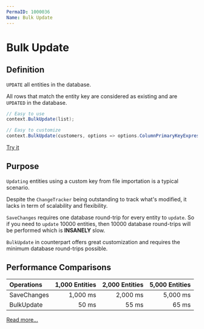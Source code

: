 ```yaml
---
PermaID: 1000036
Name: Bulk Update
---
```


# Bulk Update

## Definition
`UPDATE` all entities in the database.

All rows that match the entity key are considered as existing and are `UPDATED` in the database.

```csharp
// Easy to use
context.BulkUpdate(list);

// Easy to customize
context.BulkUpdate(customers, options => options.ColumnPrimaryKeyExpression = customer => customer.Code);
```
[Try it](https://dotnetfiddle.net/4JgSk3)

## Purpose

`Updating` entities using a custom key from file importation is a typical scenario.

Despite the `ChangeTracker` being outstanding to track what's modified, it lacks in term of scalability and flexibility.

`SaveChanges` requires one database round-trip for every entity to `update`. So if you need to `update` 10000 entities, then 10000 database round-trips will be performed which is **INSANELY** slow.

`BulkUpdate` in counterpart offers great customization and requires the minimum database round-trips possible.

## Performance Comparisons

| Operations      | 1,000 Entities | 2,000 Entities | 5,000 Entities |
| :-------------- | -------------: | -------------: | -------------: |
| SaveChanges     | 1,000 ms       | 2,000 ms       | 5,000 ms       |
| BulkUpdate      | 50 ms          | 55 ms          | 65 ms          |

[Read more...](https://entityframework-extensions.net/bulk-update)
